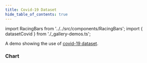 ```yaml
---
title: Covid-19 Dataset
hide_table_of_contents: true
---
```


import RacingBars from '../../src/components/RacingBars';
import { datasetCovid } from './\_gallery-demos.ts';

A demo showing the use of [covid-19 dataset](../sample-datasets#covid-19).

<!--truncate-->

### Chart

<div className="gallery">
  <RacingBars
    {...datasetCovid}
/>

</div>
